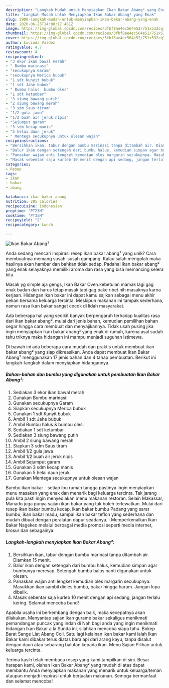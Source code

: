 ```yaml
---
description: "Langkah Mudah untuk Menyiapkan Ikan Bakar Abang² yang Enak"
title: "Langkah Mudah untuk Menyiapkan Ikan Bakar Abang² yang Enak"
slug: 2908-langkah-mudah-untuk-menyiapkan-ikan-bakar-abang-yang-enak
date: 2020-06-25T14:08:17.461Z
image: https://img-global.cpcdn.com/recipes/3fbf8ae4ec564e52/751x532cq70/ikan-bakar-abang-foto-resep-utama.jpg
thumbnail: https://img-global.cpcdn.com/recipes/3fbf8ae4ec564e52/751x532cq70/ikan-bakar-abang-foto-resep-utama.jpg
cover: https://img-global.cpcdn.com/recipes/3fbf8ae4ec564e52/751x532cq70/ikan-bakar-abang-foto-resep-utama.jpg
author: Lucinda Valdez
ratingvalue: 4.7
reviewcount: 4
recipeingredient:
- "3 ekor ikan bawal merah"
- " Bumbu marinasi"
- "secukupnya Garam"
- "secukupnya Merica bubuk"
- "1 sdt Kunyit bubuk"
- "1 sdt Jahe bubuk"
- " Bumbu halus  bumbu oles"
- "1 sdt ketumbar"
- "3 siung bawang putih"
- "2 siung bawang merah"
- "3 sdm Saus tiram"
- "1/2 gula jawa"
- "1/2 buah air jeruk nipis"
- "Sejumput garam"
- "3 sdm kecap manis"
- "5 helai daun jeruk"
- " Mentega secukupnya untuk olesan wajan"
recipeinstructions:
- "Bersihkan ikan, tabur dengan bumbu marinasi tanpa ditambah air. Diamkan 15 menit."
- "Balur ikan dengan setengah dari bumbu halus, kemudian simpan agar bumbunya meresap. Setengah bumbu halus nanti digunakan untuk olesan."
- "Panaskan wajan anti lengket kemudian oles margarin secukupnya. Masukkan ikan sambil dioles bumbu, bakar hingga harum. Jangan lupa dibalik."
- "Masak sebentar saja kurleb 10 menit dengan api sedang, jangan terlalu kering. Selamat mencoba bund!"
categories:
- Resep
tags:
- ikan
- bakar
- abang

katakunci: ikan bakar abang 
nutrition: 285 calories
recipecuisine: Indonesian
preptime: "PT23M"
cooktime: "PT35M"
recipeyield: "2"
recipecategory: Lunch

---
```



![Ikan Bakar Abang²](https://img-global.cpcdn.com/recipes/3fbf8ae4ec564e52/751x532cq70/ikan-bakar-abang-foto-resep-utama.jpg)

Anda sedang mencari inspirasi resep ikan bakar abang² yang unik? Cara membuatnya memang susah-susah gampang. Kalau salah mengolah maka hasilnya akan hambar dan bahkan tidak sedap. Padahal ikan bakar abang² yang enak selayaknya memiliki aroma dan rasa yang bisa memancing selera kita.

Masak yg simple aja gengs, Ikan Bakar Oven.kebetulan mamak lagi gag enak badan dan harus tetap masak tapi gag pake ribet nih masaknya karna kerjaan. Hidangan ikan bakar ini dapat kamu sajikan sebagai menu akhir pekan bersama keluarga tercinta. Meskipun makanan ini tampak sederhana, namun rasa ikan bakar sangat cocok di lidah masyarakat.

Ada beberapa hal yang sedikit banyak berpengaruh terhadap kualitas rasa dari ikan bakar abang², mulai dari jenis bahan, kemudian pemilihan bahan segar hingga cara membuat dan menyajikannya. Tidak usah pusing jika ingin menyiapkan ikan bakar abang² yang enak di rumah, karena asal sudah tahu triknya maka hidangan ini mampu menjadi suguhan istimewa.


Di bawah ini ada beberapa cara mudah dan praktis untuk membuat ikan bakar abang² yang siap dikreasikan. Anda dapat membuat Ikan Bakar Abang² menggunakan 17 jenis bahan dan 4 tahap pembuatan. Berikut ini langkah-langkah dalam menyiapkan hidangannya.

<!--inarticleads1-->

##### Bahan-bahan dan bumbu yang digunakan untuk pembuatan Ikan Bakar Abang²:

1. Sediakan 3 ekor ikan bawal merah
1. Gunakan  Bumbu marinasi:
1. Gunakan secukupnya Garam
1. Siapkan secukupnya Merica bubuk
1. Gunakan 1 sdt Kunyit bubuk
1. Ambil 1 sdt Jahe bubuk
1. Ambil  Bumbu halus &amp; bumbu oles:
1. Sediakan 1 sdt ketumbar
1. Sediakan 3 siung bawang putih
1. Ambil 2 siung bawang merah
1. Siapkan 3 sdm Saus tiram
1. Ambil 1/2 gula jawa
1. Ambil 1/2 buah air jeruk nipis
1. Ambil Sejumput garam
1. Gunakan 3 sdm kecap manis
1. Gunakan 5 helai daun jeruk
1. Gunakan  Mentega secukupnya untuk olesan wajan


Bumbu ikan bakar - setiap ibu rumah tangga pastinya ingin menyiapkan menu masakan yang enak dan menarik bagi keluarga tercinta. Tak jarang pula kita pasti ingin menyediakan menu makanan restoran. Selain Makassar, Manado juga punya sajian ikan bakar yang tak boleh terlewatkan. Mulai dari resep ikan bakar bumbu kecap, ikan bakar bumbu Padang yang sarat bumbu, ikan bakar madu, sampai ikan bakar teflon yang sederhana dan mudah dibuat dengan peralatan dapur seadanya. · Memperkenalkan Ikan Bakar Nagekeo melalui berbagai media promosi seperti media internet, brosur dan sebagainya. 

<!--inarticleads2-->

##### Langkah-langkah menyiapkan Ikan Bakar Abang²:

1. Bersihkan ikan, tabur dengan bumbu marinasi tanpa ditambah air. Diamkan 15 menit.
1. Balur ikan dengan setengah dari bumbu halus, kemudian simpan agar bumbunya meresap. Setengah bumbu halus nanti digunakan untuk olesan.
1. Panaskan wajan anti lengket kemudian oles margarin secukupnya. Masukkan ikan sambil dioles bumbu, bakar hingga harum. Jangan lupa dibalik.
1. Masak sebentar saja kurleb 10 menit dengan api sedang, jangan terlalu kering. Selamat mencoba bund!


Apabila usaha ini berkembang dengan baik, maka secepatnya akan dilakukan. Menyantap sajian ikan gurame bakar sekaligus menikmati pemandangan puncak yang indah di Nah bagi anda yang ingin menikmati hidangan Ikan Bakar a la Sunda ini, silahkan mencoba siapa tahu. Bokep Barat Sange Liat Abang Coli. Satu lagi kelainan ikan bakar kami ialah Ikan Bakar kami dibakar terus diatas bara api dari arang kayu, tanpa disalut dengan daun atau sebarang balutan kepada ikan. Menu Sajian Pilihan untuk keluarga tercinta. 

Terima kasih telah membaca resep yang kami tampilkan di sini. Besar harapan kami, olahan Ikan Bakar Abang² yang mudah di atas dapat membantu Anda menyiapkan makanan yang menarik untuk keluarga/teman ataupun menjadi inspirasi untuk berjualan makanan. Semoga bermanfaat dan selamat mencoba!
